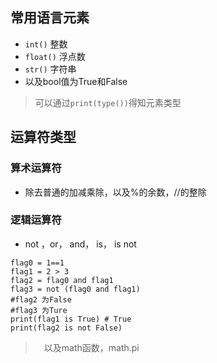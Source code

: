 ## 常用语言元素
- ```int()``` 整数
- ```float()``` 浮点数
- ```str()``` 字符串
- 以及bool值为True和False
> 可以通过```print(type())```得知元素类型
## 运算符类型
### 算术运算符
- 除去普通的加减乘除，以及%的余数，//的整除
### 逻辑运算符
- not ，or， and，  is，  is not
``` 
flag0 = 1==1
flag1 = 2 > 3
flag2 = flag0 and flag1
flag3 = not (flag0 and flag1)
#flag2 为False
#flag3 为Ture
print(flag1 is True) # True
print(flag2 is not False)
```
>　以及math函数，math.pi
